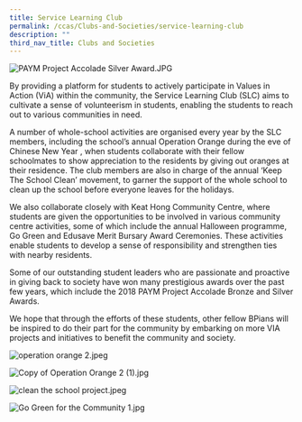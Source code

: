 ```yaml
---
title: Service Learning Club
permalink: /ccas/Clubs-and-Societies/service-learning-club
description: ""
third_nav_title: Clubs and Societies
---
```

![PAYM Project Accolade Silver Award.JPG](https://www-bpghs-moe-edu-sg-admin.cwp.sg/qql/slot/u148/BPGHS%202019/Holistic%20Education/CCAs/Clubs%20&%20Societies/Service%20Learning%20Club/PAYM%20Project%20Accolade%20Silver%20Award.jpg)  

By providing a platform for students to actively participate in Values in Action (ViA) within the community, the Service Learning Club (SLC) aims to cultivate a sense of volunteerism in students, enabling the students to reach out to various communities in need.

  

A number of whole-school activities are organised every year by the SLC members, including the school’s annual Operation Orange during the eve of Chinese New Year , when students collaborate with their fellow schoolmates to show appreciation to the residents by giving out oranges at their residence. The club members are also in charge of the annual ‘Keep The School Clean’ movement, to garner the support of the whole school to clean up the school before everyone leaves for the holidays.

  

We also collaborate closely with Keat Hong Community Centre, where students are given the opportunities to be involved in various community centre activities, some of which include the annual Halloween programme, Go Green and Edusave Merit Bursary Award Ceremonies. These activities enable students to develop a sense of responsibility and strengthen ties with nearby residents.

  

Some of our outstanding student leaders who are passionate and proactive in giving back to society have won many prestigious awards over the past few years, which include the 2018 PAYM Project Accolade Bronze and Silver Awards.

  

We hope that through the efforts of these students, other fellow BPians will be inspired to do their part for the community by embarking on more VIA projects and initiatives to benefit the community and society.

  

![operation orange 2.jpeg](https://www-bpghs-moe-edu-sg-admin.cwp.sg/qql/slot/u148/BPGHS%202019/Holistic%20Education/CCAs/Clubs%20&%20Societies/Service%20Learning%20Club/operation%20orange%202.jpeg)  

![Copy of Operation Orange 2 (1).jpg](https://www-bpghs-moe-edu-sg-admin.cwp.sg/qql/slot/u148/BPGHS%202019/Holistic%20Education/CCAs/Clubs%20&%20Societies/Service%20Learning%20Club/Copy%20of%20Operation%20Orange%202%20(1).jpg)  

![clean the school project.jpeg](https://www-bpghs-moe-edu-sg-admin.cwp.sg/qql/slot/u148/BPGHS%202019/Holistic%20Education/CCAs/Clubs%20&%20Societies/Service%20Learning%20Club/clean%20the%20school%20project.jpeg)  

![Go Green for the Community 1.jpg](https://www-bpghs-moe-edu-sg-admin.cwp.sg/qql/slot/u148/BPGHS%202019/Holistic%20Education/CCAs/Clubs%20&%20Societies/Service%20Learning%20Club/Go%20Green%20for%20the%20Community%201.jpg)